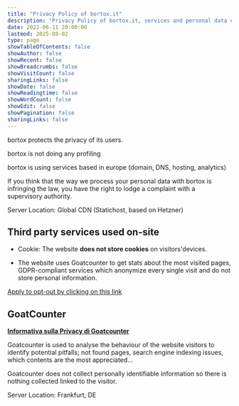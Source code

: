 ```yaml
---
title: "Privacy Policy of bortox.it"
description: "Privacy Policy of bortox.it, services and personal data collected on the website."
date: 2022-06-11 20:00:00
lastmod: 2025-08-02
type: page
showTableOfContents: false
showAuthor: false
showRecent: false
showBreadcrumbs: false
showVisitCount: false
sharingLinks: false
showDate: false
showReadingtime: false
showWordCount: false
showEdit: false
showPagination: false
sharingLinks: false
---
```


bortox protects the privacy of its users.

bortox is not doing any profiling

bortox is using services based in europe (domain, DNS, hosting, analytics)

If you think that the way we process your personal data with bortox is infringing the law, you have the right to lodge a complaint with a supervisory authority.

Server Location: Global CDN (Statichost, based on Hetzner)

## Third party services used on-site

* Cookie: The website **does not store cookies** on visitors'devices.

* The website uses Goatcounter to get stats about the most visited pages, GDPR-compliant services which anonymize every single visit and do not store personal information.

[Apply to opt-out by clicking on this link](https://stats.bortox.it/index.php?module=CoreAdminHome&action=optOut&language=en)

## GoatCounter

[**Informativa sulla Privacy di Goatcounter**](https://www.goatcounter.com/help/privacy)
    
Goatcounter is used to analyse the behaviour of the website visitors to identify potential pitfalls; not found pages, search engine indexing issues, which contents are the most appreciated...

Goatcounter does not collect personally identifiable information so there is nothing collected linked to the visitor.

Server Location: Frankfurt, DE